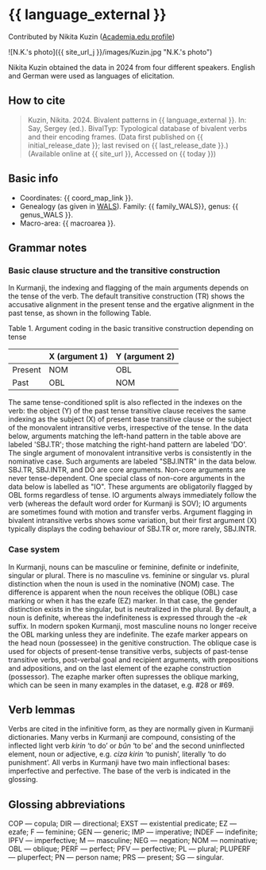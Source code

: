 # {{ language_external }}
Contributed by Nikita Kuzin ([Academia.edu profile](https://fu-berlin.academia.edu/NikitaKuzin))

![N.K.'s photo]({{ site_url_j }}/images/Kuzin.jpg "N.K.'s photo")

Nikita Kuzin obtained the data in 2024 from four different speakers. English and German were used as languages of elicitation.

## How to cite
> Kuzin, Nikita. 2024. Bivalent patterns in {{ language_external }}. 
> In: Say, Sergey (ed.). BivalTyp: Typological database of bivalent verbs and their encoding frames. 
> (Data first published on {{ initial_release_date }}; last revised on {{ last_release_date }}.) 
> (Available online at {{ site_url }}, Accessed on {{ today }})

## Basic info
- Coordinates: {{ coord_map_link }}.
- Genealogy (as given in [WALS](https://wals.info/)). Family: {{ family_WALS}}, genus: {{ genus_WALS }}.
- Macro-area: {{ macroarea }}.

## Grammar notes

### Basic clause structure and the transitive construction
In Kurmanji, the indexing and flagging of the main arguments depends on the tense of the verb. The default transitive construction (TR) shows the accusative alignment in the present tense and the ergative alignment in the past tense, as shown in the following Table.

Table 1. Argument coding in the basic transitive construction depending on tense

|         | X (argument 1) | Y (argument 2) |
| ------- | -------------- | -------------- |
| Present | NOM            | OBL            |
| Past    | OBL            | NOM            |

The same tense-conditioned split is also reflected in the indexes on the verb: the object (Y) of the past tense transitive clause receives the same indexing as the subject (X) of present base transitive clause or the subject of the monovalent intransitive verbs, irrespective of the tense. In the data below, arguments matching the left-hand pattern in the table above are labeled 'SBJ.TR'; those matching the right-hand pattern are labeled 'DO'. The single argument of monovalent intransitive verbs is consistently in the nominative case. Such arguments are labeled "SBJ.INTR" in the data below.
SBJ.TR, SBJ.INTR, and DO are core arguments. Non-core arguments are never tense-dependent. One special class of non-core arguments in the data below is labelled as "IO". These arguments are obligatorily flagged by OBL forms regardless of tense. IO arguments always immediately follow the verb (whereas the default word order for Kurmanji is SOV); IO arguments are sometimes found with motion and transfer verbs. Argument flagging in bivalent intransitive verbs shows some variation, but their first argument (X) typically displays the coding behaviour of SBJ.TR or, more rarely, SBJ.INTR. 

### Case system
In Kurmanji, nouns can be masculine or feminine, definite or indefinite, singular or plural. There is no masculine vs. feminine or singular vs. plural distinction when the noun is used in the nominative (NOM) case. The difference is apparent when the noun receives the oblique (OBL) case marking or when it has the ezafe (EZ) marker. In that case, the gender distinction exists in the singular, but is neutralized in the plural. By default, a noun is definite, whereas the indefiniteness is expressed through the *-ek* suffix. In modern spoken Kurmanji, most masculine nouns no longer receive the OBL marking unless they are indefinite. 
The ezafe marker appears on the head noun (possessee) in the genitive construction. The oblique case is used for objects of present-tense transitive verbs, subjects of past-tense transitive verbs, post-verbal goal and recipient arguments, with prepositions and adpositions, and on the last element of the ezaphe construction (possessor). 
The ezaphe marker often supresses the oblique marking, which can be seen in many examples in the dataset, e.g. #28 or #69.

## Verb lemmas
Verbs are cited in the infinitive form, as they are normally given in Kurmanji dictionaries. Many verbs in Kurmanji are compound, consisting of the inflected light verb *kirin* ‘to do’ or *bûn* ‘to be’ and the second uninflected element, noun or adjective, e.g. *ciza kirin* ‘to punish’, literally ‘to do punishment’. All verbs in Kurmanji have two main inflectional bases: imperfective and perfective. The base of the verb is indicated in the glossing.

## Glossing abbreviations
COP — copula; DIR — directional; EXST — existential predicate; EZ — ezafe; F — feminine; GEN — generic; IMP — imperative; INDEF — indefinite; IPFV — imperfective; M — masculine; NEG — negation; NOM — nominative; OBL — oblique; PERF — perfect; PFV — perfective; PL — plural; PLUPERF — pluperfect; PN — person name; PRS — present; SG — singular.

